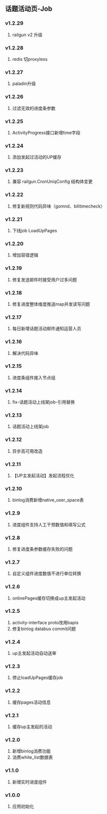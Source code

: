## 话题活动页-Job
### v1.2.29
1. railgun v2 升级

### v1.2.28
1. redis 切proxyless

### v1.2.27
1. paladin升级

### v1.2.26
1. 过滤无效的进度条参数

### v1.2.25
1. ActivityProgress接口新增time字段

### v1.2.24
1. 添加发起过活动的UP缓存

### v1.2.23
1. 兼容 railgun.CronUniqConfig 结构体变更

### v1.2.22
1. 修复新规则代码异味（gomnd、bilitimecheck）

### v1.2.21
1. 下线job LoadUpPages

### v1.2.20
1. 增加容错逻辑

### v1.2.19
1. 修复发送邮件时接受用户过多问题

### v1.2.18
1. 修复进度整体维度推送map并发读写问题

### v1.2.17
1. 每日新增话题活动邮件通知运营人员

### v1.2.16
1. 解决代码异味

### v1.2.15
1. 进度条组件接入节点组

### v1.2.14
1. fix-话题活动上线架job-引用替换

### v1.2.13
1. 话题活动上线架job

### v1.2.12
1. 异步高可用改造

### v1.2.11
1. 【UP主发起活动】发起流程优化

### v1.2.10
1. binlog消费新增native_user_space表

### v1.2.9
1. 进度组件支持人工干预数值和填写公式

### v1.2.8
1. 修复进度条参数缓存失败的问题

### v1.2.7
1. 自定义组件进度数值不进行单位转换

### v1.2.6
1. onlinePages缓存切换成up主发起活动

### v1.2.5
1. activity-interface proto改用bapis
2. 修复binlog databus commit问题

### v1.2.4
1. up主发起活动自动送审

### v1.2.3
1. 停止loadUpPages缓存job

### v1.2.2
1. 缓存pages活动信息

### v1.2.1
1. 缓存up主发起的活动

### v1.2.0
1. 新增binlog消费功能
2. 消费white_list数据表

### v1.1.0
1. 新增实时进度组件

### v1.0.0
1. 应用初始化
